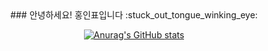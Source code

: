 <div align=center>
  ### 안녕하세요! 홍인표입니다 :stuck_out_tongue_winking_eye:

[![Anurag's GitHub stats](https://github-readme-stats.vercel.app/api?username=hinpyo)](https://github.com/anuraghazra/github-readme-stats)

<!--
**hinpyo/hinpyo** is a ✨ _special_ ✨ repository because its `README.md` (this file) appears on your GitHub profile.

Here are some ideas to get you started:

- 🔭 I’m currently working on ...
- 🌱 I’m currently learning ...
- 👯 I’m looking to collaborate on ...
- 🤔 I’m looking for help with ...
- 💬 Ask me about ...
- 📫 How to reach me: ...
- 😄 Pronouns: ...
- ⚡ Fun fact: ...
-->

</div>
